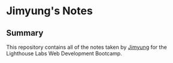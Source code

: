 # Jimyung's Notes

## Summary

This repository contains all of the notes taken by [Jimyung](https://github.com/totoshop47) for the Lighthouse Labs Web Development Bootcamp.